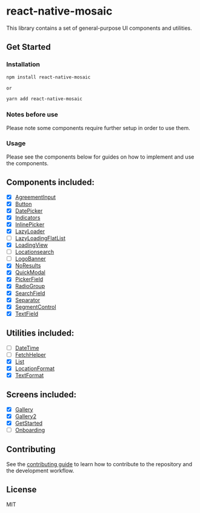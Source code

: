 # react-native-mosaic

This library contains a set of general-purpose UI components and utilities.

## Get Started

### Installation

```sh
npm install react-native-mosaic

or

yarn add react-native-mosaic
```

### Notes before use

Please note some components require further setup in order to use them.

### Usage

Please see the components below for guides on how to implement and use the components.

## Components included:

- [x] [AgreementInput](https://github.com/AdamLee321/react-native-mosaic/blob/master/docs/AgreementInput.md)
- [x] [Button](https://github.com/AdamLee321/react-native-mosaic/blob/master/docs/Button.md)
- [x] [DatePicker](https://github.com/AdamLee321/react-native-mosaic/blob/master/docs/DatePicker.md)
- [x] [Indicators](https://github.com/AdamLee321/react-native-mosaic/blob/master/docs/Indicators.md)
- [x] [InlinePicker](https://github.com/AdamLee321/react-native-mosaic/blob/master/docs/InlinePicker.md)
- [x] [LazyLoader]()
- [ ] [LazyLoadingFlatList](https://reactnativeelements.com/docs/badge)
- [x] [LoadingView](https://github.com/AdamLee321/react-native-mosaic/blob/master/docs/LoadingView.md)
- [ ] [Locationsearch]()
- [ ] [LogoBanner]()
- [x] [NoResults](https://github.com/AdamLee321/react-native-mosaic/blob/master/docs/NoResults.md)
- [x] [QuickModal](https://github.com/AdamLee321/react-native-mosaic/blob/master/docs/QuickModal.md)
- [x] [PickerField](https://github.com/AdamLee321/react-native-mosaic/blob/master/docs/PickerField.md)
- [x] [RadioGroup](https://github.com/AdamLee321/react-native-mosaic/blob/master/docs/RadioGroup.md)
- [x] [SearchField](https://github.com/AdamLee321/react-native-mosaic/blob/master/docs/SearchBar.md)
- [x] [Separator](https://github.com/AdamLee321/react-native-mosaic/blob/master/docs/Separator.md)
- [x] [SegmentControl](https://github.com/AdamLee321/react-native-mosaic/blob/master/docs/SegmentControl.md)
- [x] [TextField](https://github.com/AdamLee321/react-native-mosaic/blob/master/docs/TextField.md)

## Utilities included:

- [ ] [DateTime]()
- [ ] [FetchHelper]()
- [x] [List](https://github.com/AdamLee321/react-native-mosaic/blob/master/docs/List.md)
- [x] [LocationFormat](https://github.com/AdamLee321/react-native-mosaic/blob/master/docs/LocationFormat.md)
- [x] [TextFormat](https://github.com/AdamLee321/react-native-mosaic/blob/master/docs/TextFormat.md)

## Screens included:

- [x] [Gallery](https://github.com/AdamLee321/react-native-mosaic/blob/master/docs/Gallery.md)
- [x] [Gallery2](https://github.com/AdamLee321/react-native-mosaic/blob/master/docs/Gallery2.md)
- [x] [GetStarted](https://github.com/AdamLee321/react-native-mosaic/blob/master/docs/GetStarted/GetStarted.md)
- [ ] [Onboarding]()

## Contributing

See the [contributing guide](CONTRIBUTING.md) to learn how to contribute to the repository and the development workflow.

## License

MIT
